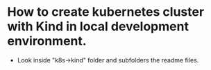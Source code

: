 # How to create kubernetes cluster with Kind in local development environment.

- Look inside "k8s->kind" folder and subfolders the readme files.
